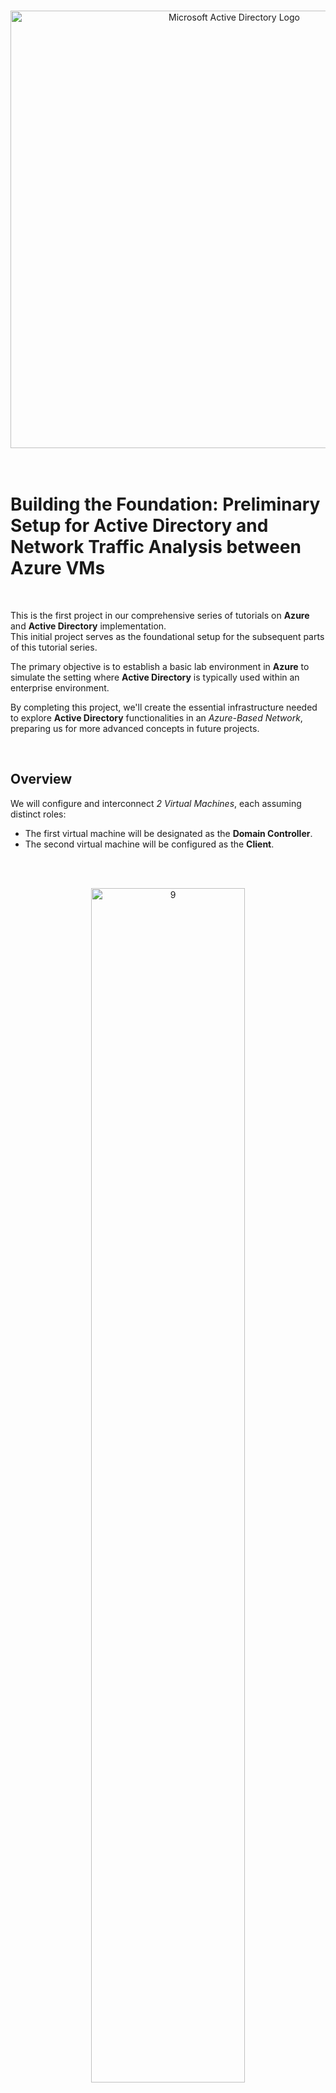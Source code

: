 <br>

<p align="center">
<img width="700" src="https://github.com/user-attachments/assets/9b6b0a51-6411-4e01-96c5-1bb31e6fd986" alt="Microsoft Active Directory Logo"/>
<br>

<br>

<br>

<h1>Building the Foundation: Preliminary Setup for Active Directory and Network Traffic Analysis between Azure VMs</h1>
<br>


This is the first project in our comprehensive series of tutorials on **Azure** and **Active Directory** implementation.<br>
This initial project serves as the foundational setup for the subsequent parts of this tutorial series.

The primary objective is to establish a basic lab environment in **Azure** to simulate the setting where **Active Directory** is typically used within an enterprise environment.

By completing this project, we'll create the essential infrastructure needed to explore **Active Directory** functionalities in an *Azure-Based Network*, preparing us for more advanced concepts in future projects.
</p>
<br>

<h2>Overview </h2>

We will configure and interconnect *2 Virtual Machines*, each assuming distinct roles:

- The first virtual machine will be designated as the **Domain Controller**.<br>
- The second virtual machine will be configured as the **Client**.<br>
<br>
<br>

<p align="center">
<img src="https://github.com/franciscovfonseca/Active-Directory-and-Azure-Setup/assets/172988970/0122675a-ebfe-4f14-bf1e-669444f94bdd" height="70%" width="70%" alt="9"/><br />
</p>
<br />
<br>

<h2>Key Objectives</h2>

<h3>🟢 Virtual Machine Setup</h3>

1.  Configure the **Domain Controller** virtual machine
2.  Establish the **Client** virtual machine

<h3>🟢 Remote Connectivity</h3>

- Enable a connection using ***Remote Desktop Connection***.

<h3>🟢 Traffic Inspection</h3>

- Undertake a basic inspection of the network traffic between the **Domain Controller** and **Client** virtual machines.

<br>



<h2>Environments and Technologies Used</h2>

🔹 Microsoft Azure (Virtual Machines/Compute)<br>

🔹 Remote Desktop<br>

🔹 Active Directory Domain Services<br>

🔹 PowerShell<br>
<br>
<br>

<h2>Operating Systems Used </h2>

- Windows Server 2022
- Windows 10 (21H2)
<br>
<br>

<h2>Configuration Steps</h2>

<h3>1️⃣ Create the Domain Controller</h3>
<br>

First, using Azure, create a **Resource Group**.
  
Then Create a **Virtual Machine** in Azure and name it ***DC-01***.


<br>

<img src="https://github.com/franciscovfonseca/Active-Directory-and-Azure-Setup/assets/172988970/b745bca0-4be2-4832-82f5-6b4da96c5ae2" height="70%" width="70%" alt="9"/><br />
<br />


Now for the Image select ***Windows Server 2022: Azure Edition - x64 Gen2***.

Make sure to select at least ***2 vcpus and 16 GiB memory***.

<img src="https://github.com/franciscovfonseca/Active-Directory-and-Azure-Setup/assets/172988970/cfc532e5-4d1f-4cb7-8e92-1f3d723df005" height="70%" width="70%" alt="9"/><br />
<br />

Give the admin log in credentials that can be remembered or just write them down in notepad.

<img src="https://github.com/franciscovfonseca/Active-Directory-and-Azure-Setup/assets/172988970/a3196a13-ad0d-448d-9ad1-f4608f2efbb5" height="70%" width="70%" alt="9"/><br />
<br />


Then, click *Next* until reaching the **Networking** tab.<br>
<br>

⚠️ Take note of the Virtual Network created: This will be important when creating the Client VM.<br>

<img src="https://github.com/franciscovfonseca/Active-Directory-and-Azure-Setup/assets/172988970/f3714e89-9637-42f7-a1b0-70e40601771f" height="70%" width="70%" alt="9"/><br />
<br>

Check the box under *Licensing* then ***Review and Create*** the VM.

<br>

<h2></h2>

<h3>2️⃣ Set the Domain Controller's Private IP to Static </h3>
<br>

Once the VM has been deployed, it's time to set the Domain Controller's NIC Private IP to **Static**

Go to the Domain Controller and click on the **Networking** tab.

After that, click on the *Network Interface*.

<img src="https://github.com/franciscovfonseca/Active-Directory-and-Azure-Setup/assets/172988970/c0ede8b5-dfc4-4e34-b35e-7431d1005fe5" height="60%" width="60%" alt="9"/><br />
<br />

Now, go the **IP configurations** tab and click on the IP configuration. 

<img src="https://github.com/franciscovfonseca/Active-Directory-and-Azure-Setup/assets/172988970/b30d15f5-1a2e-49ee-a045-83947fa74219" height="60%" width="60%" alt="9"/><br />
<br />

Now, change the *Allocation* from **Dynamic** to **Static**.

Then click ***Save***.

<img src="https://github.com/franciscovfonseca/Active-Directory-and-Azure-Setup/assets/172988970/1b381264-d1df-45ce-9abb-16dcb6afaea9" height="60%" width="60%" alt="9"/><br />
<br>
<br>

<h2></h2>

<h3>3️⃣ Create the Client VM </h3>
<br>

Once again we're creating a new VM and we'll name it ***Client-01***.

Same thing as the first one, except the image should be using **Windows 10**, and make sure to select at least ***2 vcpus and 16 GiB memory***.

<img src="https://github.com/franciscovfonseca/Active-Directory-and-Azure-Setup/assets/172988970/fc47df4c-2b66-49d2-9dde-17e945cb6bbd" height="70%" width="70%" alt="9"/><br />
<br />

Click *Next* until reaching the **Networking tab**.<br>

⚠️ Make sure the **Resource Group** and the **Virtual Network** are the same as the one for the *Domain Controller*.<br>
<br>

Finally ***Review and Create***.
<br>
<br>
<br>


<h2></h2>

<h3>4️⃣ Ensure Connectivity between Domain Controller and Client  </h3>
<br>

To ensure Connectivity between the two VM's 🡪 we will *Ping* the **Domain Controller** (DC-01) from the **Client** (Client-01).

First login to the *Client-01* using its ***Public IP Address*** through ***Remote Desktop Connection***.
<br>

<img width="993" alt="client 1 public ip" src="https://github.com/franciscovfonseca/Active-Directory-and-Azure-Setup/assets/172988970/2b2ce75c-213d-4d17-9901-67fe51dfc4cf">


<br>
<br>


<img width="297" alt="remote desktop first login" src="https://github.com/franciscovfonseca/Active-Directory-and-Azure-Setup/assets/172988970/198600dc-7f29-4eee-a674-0a410c1f9c20">

<br>
<br>
<br>


Find the **Domain Controller's Private IP Address** in the *Azure Portal* and copy it.

Then, using **Command Prompt**, ping the Domain Controller with its **Private IP Address**.

Type in "*ping -t (**DC-01 Private IP Address**)*" to perpetually ping.<br>


```commandline
ping -t 10.0.0.4
```
<br>

For now it will time out.

<br>

<img width="668" alt="perpetual ping" src="https://github.com/franciscovfonseca/Active-Directory-and-Azure-Setup/assets/172988970/973dd24d-92da-4058-bc06-69e427600a18">


<br>
<br>
<br>


The request timed out because **ICMPv4** traffic is blocked by default on DC-01's Firewall.

So we will have to **Enable Inbound ICMP Traffic** to allow for Client-01's Ping.

Login to *DC-01* using **Remote Desktop** and open ***Windows Defender Firewall with Advanced Security***.

<img src="https://github.com/franciscovfonseca/Active-Directory-and-Azure-Setup/assets/172988970/02c1ac48-101e-43e2-bb66-eef4f3ded35d" height="85%" width="85%" alt="9"/><br />
<br>

Click on **Inbound Rules** and Sort by **Protocol**.

Look for the rules with ***Core Networking Diagnostics - ICMP Echo Request(ICMPv4-In)***.<br>

There will be two of them *(Both at the bottom of the image below)*

<img src="https://github.com/franciscovfonseca/Active-Directory-and-Azure-Setup/assets/172988970/d71441e0-9cf6-4213-b65d-a6ef67262256" height="80%" width="80%" alt="9"/><br />
<br>

Right-click and **Enable** both rules.<br>

<img src="https://github.com/franciscovfonseca/Active-Directory-and-Azure-Setup/assets/172988970/75ec444d-a6d5-4d68-9f6c-ddac469279ed" height="55%" width="55%" alt="9"/><br />
<br>

Now go back to **Client-01** VM and check on the *Command Prompt*.

✅ Once the traffic has been enabled, it should be properly **Pinging the Domain Controller**.

<br>


<img width="334" alt="ping 2" src="https://github.com/franciscovfonseca/Active-Directory-and-Azure-Setup/assets/172988970/550ea46e-c7cb-4fa7-85eb-5db7b62a4104">
<br>
<br>
<br>

<h2> Final Thoughts </h2>

We've completed the foundational setup for our **Azure and Active Directory** project series.

By configuring two Virtual Machines, we've laid the groundwork for implementing the subsequent set of projects.

In this project, we focused on establishing a ***Domain Controller*** and a ***Client Machine***, enabling **Remote Access**, and briefly examining **Network Traffic** between them.

Moving forward, this foundation will help implement more advanced configurations and practical scenarios in **Azure and Active Directory**.

<br>
<br>
<br>
<br>









